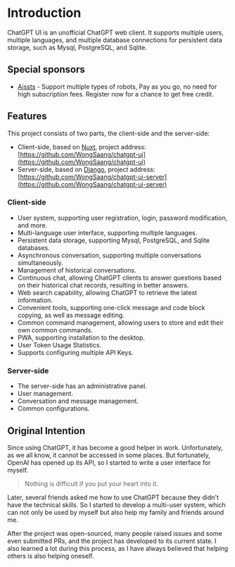 
# Introduction

ChatGPT UI is an unofficial ChatGPT web client. It supports multiple users, multiple languages, and multiple database connections for persistent data storage, such as Mysql, PostgreSQL, and Sqlite.

## Special sponsors
- [Aissts](https://aissts.com/) - Support multiple types of robots, Pay as you go, no need for high subscription fees. Register now for a chance to get free credit.

## Features

This project consists of two parts, the client-side and the server-side:

- Client-side, based on [Nuxt](https://nuxt.com/), project address: [https://github.com/WongSaang/chatgpt-ui](https://github.com/WongSaang/chatgpt-ui)
- Server-side, based on [Django](https://djangoproject.com/), project address: [https://github.com/WongSaang/chatgpt-ui-server](https://github.com/WongSaang/chatgpt-ui-server)

### Client-side
- User system, supporting user registration, login, password modification, and more.
- Multi-language user interface, supporting multiple languages.
- Persistent data storage, supporting Mysql, PostgreSQL, and Sqlite databases.
- Asynchronous conversation, supporting multiple conversations simultaneously.
- Management of historical conversations.
- Continuous chat, allowing ChatGPT clients to answer questions based on their historical chat records, resulting in better answers.
- Web search capability, allowing ChatGPT to retrieve the latest information.
- Convenient tools, supporting one-click message and code block copying, as well as message editing.
- Common command management, allowing users to store and edit their own common commands.
- PWA, supporting installation to the desktop.
- User Token Usage Statistics.
- Supports configuring multiple API Keys.

### Server-side
- The server-side has an administrative panel.
- User management.
- Conversation and message management.
- Common configurations.


## Original Intention

Since using ChatGPT, it has become a good helper in work. Unfortunately, as we all know, it cannot be accessed in some places. But fortunately, OpenAI has opened up its API, so I started to write a user interface for myself.

> Nothing is difficult if you put your heart into it.

Later, several friends asked me how to use ChatGPT because they didn't have the technical skills. So I started to develop a multi-user system, which can not only be used by myself but also help my family and friends around me.

After the project was open-sourced, many people raised issues and some even submitted PRs, and the project has developed to its current state. I also learned a lot during this process, as I have always believed that helping others is also helping oneself.